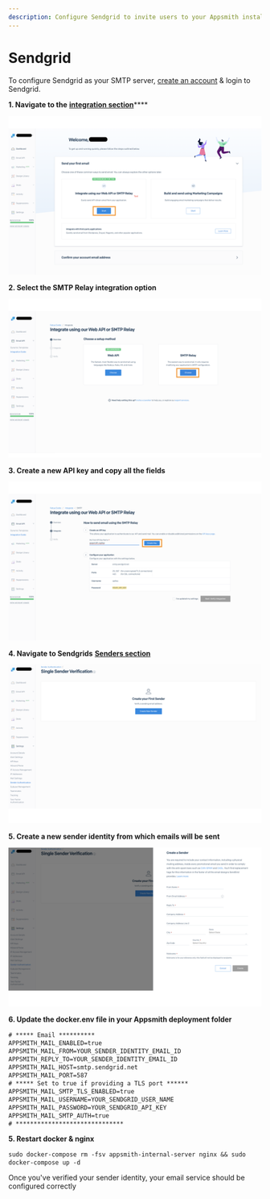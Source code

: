 ```yaml
---
description: Configure Sendgrid to invite users to your Appsmith installation
---
```


# Sendgrid

To configure Sendgrid as your SMTP server, [create an account](https://signup.sendgrid.com/) & login to Sendgrid.

**1. Navigate to the** [**integration section**](https://app.sendgrid.com/guide/integrate)\*\*\*\*

![click to expand](../../.gitbook/assets/sendgrid-welcome.png)

**2. Select the SMTP Relay integration option**

![click to expand](../../.gitbook/assets/sendgrid-smtp.png)

**3. Create a new API key and copy all the fields**

![](../../.gitbook/assets/sendgrid-apikey%20%281%29.png)

**4. Navigate to Sendgrids** [**Senders section**](https://app.sendgrid.com/settings/sender_auth/senders)

![Click to expand](../../.gitbook/assets/sendgrid-senders.png)

**5. Create a new sender identity from which emails will be sent** 

![Click to expand](../../.gitbook/assets/sendgrid-create-sender.png)

**6. Update the docker.env file in your Appsmith deployment folder**

```text
# ***** Email **********
APPSMITH_MAIL_ENABLED=true
APPSMITH_MAIL_FROM=YOUR_SENDER_IDENTITY_EMAIL_ID
APPSMITH_REPLY_TO=YOUR_SENDER_IDENTITY_EMAIL_ID
APPSMITH_MAIL_HOST=smtp.sendgrid.net
APPSMITH_MAIL_PORT=587
# ***** Set to true if providing a TLS port ******
APPSMITH_MAIL_SMTP_TLS_ENABLED=true
APPSMITH_MAIL_USERNAME=YOUR_SENDGRID_USER_NAME
APPSMITH_MAIL_PASSWORD=YOUR_SENDGRID_API_KEY
APPSMITH_MAIL_SMTP_AUTH=true
# ******************************
```

**5. Restart docker & nginx**

```text
sudo docker-compose rm -fsv appsmith-internal-server nginx && sudo docker-compose up -d 
```

Once you've verified your sender identity, your email service should be configured correctly


